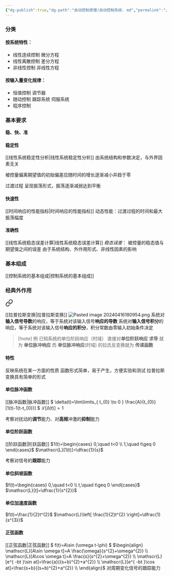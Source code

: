 ```yaml
---
{"dg-publish":true,"dg-path":"自动控制原理/自动控制系统. md","permalink":"/自动控制原理/自动控制系统/","dgPassFrontmatter":true,"noteIcon":"","created":"2024-04-16T13:01:27.309+08:00","updated":"2024-04-16T19:13:28.913+08:00"}
---
```


### 分类
#### 按系统特性：
- 线性连续控制
	微分方程
- 线性离散控制
	差分方程
- 非线性控制
	非线性方程
#### 按输入量变化规律：
- 恒值控制
	调节器
- 随动控制
	跟踪系统
	伺服系统
- 程序控制

### 基本要求
**稳、快、准**
#### 稳定性
[[线性系统稳定性分析\|线性系统稳定性分析]]
由系统结构和参数决定，与外界因素无关

被控量偏离期望值的初始偏差应随时间的增长逐渐减小并趋于零

过渡过程
呈现振荡形式，振荡逐渐减弱达到平衡

#### 快速性
[[时间响应的性能指标\|时间响应的性能指标]]
动态性能：过渡过程的时间和最大振荡幅度

#### 准确性
[[线性系统稳态误差计算\|线性系统稳态误差计算]]
*稳态误差*：
被控量的稳态值与期望值之间的误差
由于系统结构、外作用形式、非线性因素的影响
### 基本组成
[[控制系统的基本组成\|控制系统的基本组成]]
### 经典外作用

<div class="transclusion internal-embed is-loaded"><a class="markdown-embed-link" href="//" aria-label="Open link"><svg xmlns="http://www.w3.org/2000/svg" width="24" height="24" viewBox="0 0 24 24" fill="none" stroke="currentColor" stroke-width="2" stroke-linecap="round" stroke-linejoin="round" class="svg-icon lucide-link"><path d="M10 13a5 5 0 0 0 7.54.54l3-3a5 5 0 0 0-7.07-7.07l-1.72 1.71"></path><path d="M14 11a5 5 0 0 0-7.54-.54l-3 3a5 5 0 0 0 7.07 7.07l1.71-1.71"></path></svg></a><div class="markdown-embed">




[[拉普拉斯变换\|拉普拉斯变换]]
![Pasted image 20240416180954.png](/img/user/%E5%8A%9F%E8%83%BD%E6%80%A7%E6%96%87%E4%BB%B6%E5%A4%B9/%E8%BD%BD%E5%85%A5%E7%9A%84%E5%AA%92%E4%BD%93%E8%B5%84%E6%BA%90/Pasted%20image%2020240416180954.png)
系统对**输入信号导数**的响应，等于系统对该输入信号**响应的导数**
系统对**输入信号积分**的响应，等于系统对该输入信号**响应的积分**，积分常数由零输入初始条件决定

>[!note] 例
>已知系统的单位阶跃响应（时域）
>直接对**单位阶跃响应** **求导** 就为 **单位脉冲响应**
>而 **单位脉冲响应**(时域) 的拉氏反变换就为 **传递函数**
#### 特性
反映系统在某一方面的性质
函数形式简单，易于产生，方便实验和测试
拉普拉斯变换具有简单的形式
#### 单位脉冲函数
[[脉冲函数\|脉冲函数]]
$
\delta(t)=\lim\limits_{ t_{0} \to 0 } \frac{A}{t_{0}}[1(t)-1(t-t_{0})]
$
$\mathscr{L}[\delta(t)]=1$

考察对扰动的**调节**能力、对**高频**冲激的**抑制**能力
#### 单位阶跃函数
 [[阶跃函数\|阶跃函数]]
 $1(t)=\begin{cases}
0,\quad t<0 \\
1,\quad t\geq 0
\end{cases}$
$\mathscr{L}[1(t)]=\dfrac{1}{s}$

考察对信号的**跟踪**能力

#### 单位斜坡函数
$f(t)=\begin{cases}
0,\quad t<0 \\
t,\quad t\geq 0
\end{cases}$
$\mathscr{L}[t]=\dfrac{1}{s^{2}}$

#### 单位加速度函数
$f(t)=\frac{1}{2}t^{2}$
$\mathscr{L}\left[ \frac{1}{2}t^{2} \right]=\dfrac{1}{s^{3}}$



#### 正弦函数
[[正弦函数\|正弦函数]]
$
f(t)=A\sin (\omega t-\phi)
$
$\begin{align}
\mathscr{L}[A\sin \omega t]=A \frac{\omega}{s^{2}+\omega^{2}} \\
\mathscr{L}[A\cos \omega t]=A \frac{s}{s^{2}+\omega^{2}} \\ 
\mathscr{L}[e^{ -bt }\sin at]=\frac{a}{(s+b)^{2}+a^{2}} \\
\mathscr{L}[e^{ -bt }\cos at]=\frac{s+b}{(s+b)^{2}+a^{2}} \\
\end{align}$
对周期变化信号的跟踪能力



</div></div>
